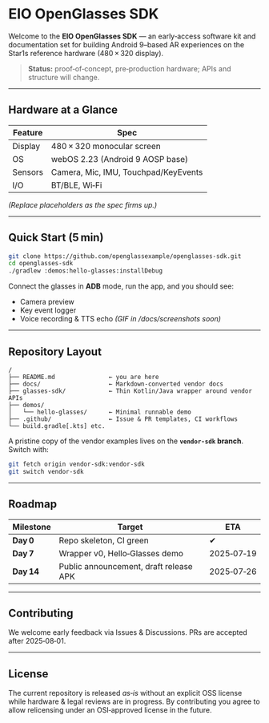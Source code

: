 # EIO OpenGlasses SDK

Welcome to the **EIO OpenGlasses SDK** — an early‑access software kit and documentation set for building Android 9–based AR experiences on the Star1s reference hardware (480 × 320 display).

> **Status:** proof‑of‑concept, pre‑production hardware; APIs and structure will change.

---

## Hardware at a Glance

| Feature | Spec                                 |
| ------- | ------------------------------------ |
| Display | 480 × 320 monocular screen              |
| OS      | webOS 2.23 (Android 9 AOSP base)      |
| Sensors | Camera, Mic, IMU, Touchpad/KeyEvents |
| I/O     | BT/BLE, Wi‑Fi                        |

*(Replace placeholders as the spec firms up.)*

---

## Quick Start (5 min)

```bash
git clone https://github.com/openglassexample/openglasses-sdk.git
cd openglasses-sdk
./gradlew :demos:hello-glasses:installDebug
```

Connect the glasses in **ADB** mode, run the app, and you should see:

* Camera preview
* Key event logger
* Voice recording & TTS echo
  *(GIF in /docs/screenshots soon)*

---

## Repository Layout

```
/
├── README.md               ← you are here
├── docs/                   ← Markdown‑converted vendor docs
├── glasses-sdk/            ← Thin Kotlin/Java wrapper around vendor APIs
├── demos/
│   └── hello-glasses/      ← Minimal runnable demo
├── .github/                ← Issue & PR templates, CI workflows
└── build.gradle[.kts] etc.
```

A pristine copy of the vendor examples lives on the **`vendor-sdk` branch**.
Switch with:

```bash
git fetch origin vendor-sdk:vendor-sdk
git switch vendor-sdk
```

---

## Roadmap

| Milestone  | Target                                 | ETA        |
| ---------- | -------------------------------------- | ---------- |
| **Day 0**  | Repo skeleton, CI green                | ✔︎         |
| **Day 7**  | Wrapper v0, Hello‑Glasses demo         | 2025‑07‑19 |
| **Day 14** | Public announcement, draft release APK | 2025‑07‑26 |

---

## Contributing

We welcome early feedback via Issues & Discussions. PRs are accepted after 2025‑08‑01.

---

## License

The current repository is released *as‑is* without an explicit OSS license while hardware & legal reviews are in progress. By contributing you agree to allow relicensing under an OSI‑approved license in the future.
